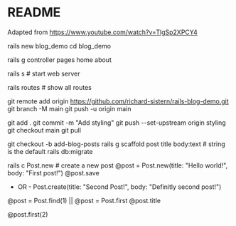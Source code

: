 # README

Adapted from https://www.youtube.com/watch?v=TlgSp2XPCY4

rails new blog_demo
cd blog_demo

rails g controller pages home about

rails s # start web server

rails routes # show all routes

git remote add origin https://github.com/richard-sistern/rails-blog-demo.git
  git branch -M main
  git push -u origin main

git add .
git commit -m "Add styling"
git push --set-upstream origin styling
git checkout main
git pull

git checkout -b add-blog-posts
rails g scaffold post title body:text # string is the default
rails db:migrate

rails c
Post.new # create a new post
@post = Post.new(title: "Hello world!", body: "First post!")
@post.save

- OR -
Post.create(title: "Second Post!", body: "Definitly second post!")

@post = Post.find(1) || @post = Post.first
@post.title

@post.first(2)
